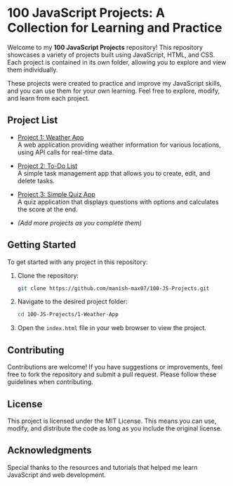 # 100 JavaScript Projects: A Collection for Learning and Practice

Welcome to my **100 JavaScript Projects** repository! This repository showcases a variety of projects built using JavaScript, HTML, and CSS. Each project is contained in its own folder, allowing you to explore and view them individually.

These projects were created to practice and improve my JavaScript skills, and you can use them for your own learning. Feel free to explore, modify, and learn from each project.

## Project List

- [Project 1: Weather App](https://manish-max07.github.io/100-JS-Projects/1-Weather-App/)  
  A web application providing weather information for various locations, using API calls for real-time data.

- [Project 2: To-Do List](https://manish-max07.github.io/100-JS-Projects/2-To-Do-List/)  
  A simple task management app that allows you to create, edit, and delete tasks.

- [Project 3: Simple Quiz App](https://manish-max07.github.io/100-JS-Projects/3-Quiz-App/)  
  A quiz application that displays questions with options and calculates the score at the end.

- *(Add more projects as you complete them)*

## Getting Started

To get started with any project in this repository:

1. Clone the repository:
   ```bash
   git clone https://github.com/manish-max07/100-JS-Projects.git
   ```
2. Navigate to the desired project folder:
   ```bash
   cd 100-JS-Projects/1-Weather-App
   ```
3. Open the `index.html` file in your web browser to view the project.

## Contributing

Contributions are welcome! If you have suggestions or improvements, feel free to fork the repository and submit a pull request. Please follow these guidelines when contributing.

## License

This project is licensed under the MIT License. This means you can use, modify, and distribute the code as long as you include the original license.

## Acknowledgments

Special thanks to the resources and tutorials that helped me learn JavaScript and web development.
